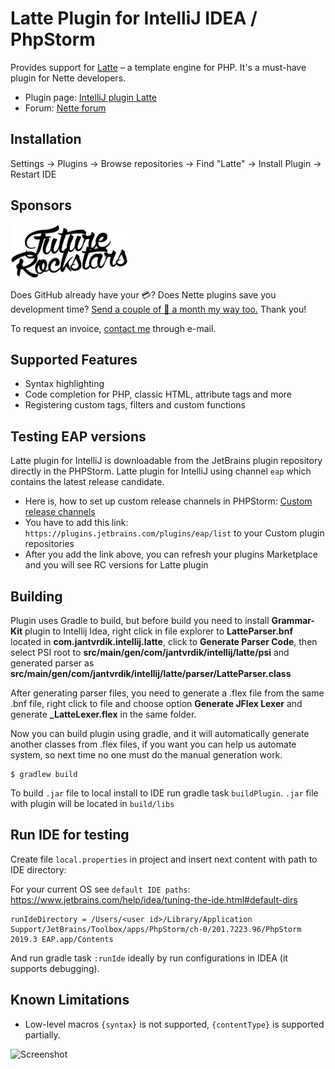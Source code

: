 Latte Plugin for IntelliJ IDEA / PhpStorm
=========================================

<!-- Plugin description -->
Provides support for [Latte](https://github.com/nette/latte) – a template engine for PHP.
It's a must-have plugin for Nette developers.
<!-- Plugin description end -->

- Plugin page: [IntelliJ plugin Latte](https://plugins.jetbrains.com/plugin/7457-latte)
- Forum: [Nette forum](https://forum.nette.org/en/32907-upgrades-in-latte-plugin-for-phpstorm)


Installation
------------

Settings → Plugins → Browse repositories → Find "Latte" → Install Plugin → Restart IDE


Sponsors
------

<a href="https://www.futurerockstars.cz/"><img src=".github/sponsors/future-rockstars.png" alt="FutureRockstars" width="188" height="86"></a>

Does GitHub already have your 💳? Does Nette plugins save you development time? [Send a couple of 💸 a month my way too.](https://github.com/sponsors/mesour) Thank you!

To request an invoice, [contact me](mailto:matous.nemec@mesour.com) through e-mail.


Supported Features
------------------

* Syntax highlighting
* Code completion for PHP, classic HTML, attribute tags and more
* Registering custom tags, filters and custom functions


Testing EAP versions
--------------------

Latte plugin for IntelliJ is downloadable from the JetBrains plugin repository directly in the PHPStorm. Latte plugin for IntelliJ using channel `eap` which contains the latest release candidate.

- Here is, how to set up custom release channels in PHPStorm: [Custom release channels](https://plugins.jetbrains.com/docs/marketplace/custom-release-channels.html)
- You have to add this link: `https://plugins.jetbrains.com/plugins/eap/list` to your Custom plugin repositories
- After you add the link above, you can refresh your plugins Marketplace and you will see RC versions for Latte plugin


Building
------------

Plugin uses Gradle to build, but before build you need to install **Grammar-Kit** plugin to Intellij Idea, right click in file explorer to **LatteParser.bnf** located in **com.jantvrdik.intellij.latte**, click to **Generate Parser Code**, then select PSI root to **src/main/gen/com/jantvrdik/intellij/latte/psi** and generated parser as **src/main/gen/com/jantvrdik/intellij/latte/parser/LatteParser.class**

After generating parser files, you need to generate a .flex file from the same .bnf file, right click to file and choose option **Generate JFlex Lexer** and generate **_LatteLexer.flex** in the same folder.

Now you can build plugin using gradle, and it will automatically generate another classes from .flex files, if you want you can help us automate system, so next time no one must do the manual generation work.
```$xslt
$ gradlew build
```

To build `.jar` file to local install to IDE run gradle task `buildPlugin`. `.jar` file with plugin will be located in `build/libs`


Run IDE for testing
-------------------

Create file `local.properties` in project and insert next content with path to IDE directory:

For your current OS see `default IDE paths`: https://www.jetbrains.com/help/idea/tuning-the-ide.html#default-dirs

```
runIdeDirectory = /Users/<user id>/Library/Application Support/JetBrains/Toolbox/apps/PhpStorm/ch-0/201.7223.96/PhpStorm 2019.3 EAP.app/Contents
```

And run gradle task `:runIde` ideally by run configurations in IDEA (it supports debugging).

Known Limitations
-----------------

* Low-level macros `{syntax}` is not supported, `{contentType}` is supported partially.

![Screenshot](http://plugins.jetbrains.com/files/7457/screenshot_14518.png)
